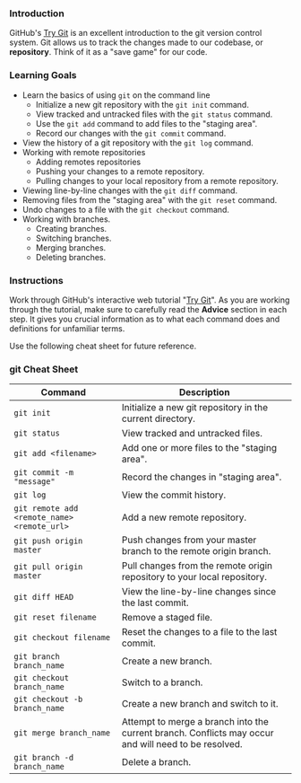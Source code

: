 ### Introduction

GitHub's [Try Git](http://try.github.com/) is an excellent introduction to the git version control system. Git allows us to track the changes made to our codebase, or **repository**.
Think of it as a "save game" for our code.

### Learning Goals

* Learn the basics of using `git` on the command line
  - Initialize a new git repository with the `git init` command.
  - View tracked and untracked files with the `git status` command.
  - Use the `git add` command to add files to the "staging area".
  - Record our changes with the `git commit` command.
* View the history of a git repository with the `git log` command.
* Working with remote repositories
  - Adding remotes repositories
  - Pushing your changes to a remote repository.
  - Pulling changes to your local repository from a remote repository.
* Viewing line-by-line changes with the `git diff` command.
* Removing files from the "staging area" with the `git reset` command.
* Undo changes to a file with the `git checkout` command.
* Working with branches.
  - Creating branches.
  - Switching branches.
  - Merging branches.
  - Deleting branches.


### Instructions

Work through GitHub's interactive web tutorial "[Try Git](http://try.github.com/)". As you are working through the tutorial, make sure to carefully read the **Advice** section in each step. It gives you crucial information as to what each command does and definitions for unfamiliar terms.

Use the following cheat sheet for future reference.


### git Cheat Sheet

| Command | Description |
| ------- | ----------- |
| `git init` | Initialize a new git repository in the current directory. |
| `git status` | View tracked and untracked files. |
| `git add <filename>` | Add one or more files to the "staging area". |
| `git commit -m "message"` | Record the changes in "staging area". |
| `git log` | View the commit history. |
| `git remote add <remote_name> <remote_url>` | Add a new remote repository. |
| `git push origin master` | Push changes from your master branch to the remote origin branch. |
| `git pull origin master` | Pull changes from the remote origin repository to your local repository. |
| `git diff HEAD` | View the line-by-line changes since the last commit. |
| `git reset filename` | Remove a staged file. |
| `git checkout filename` | Reset the changes to a file to the last commit. |
| `git branch branch_name` | Create a new branch. |
| `git checkout branch_name` | Switch to a branch. |
| `git checkout -b branch_name` | Create a new branch and switch to it. |
| `git merge branch_name` | Attempt to merge a branch into the current branch. Conflicts may occur and will need to be resolved. |
| `git branch -d branch_name` | Delete a branch. |
